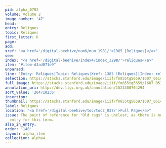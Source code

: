 ```yaml
---
pid: alpha_0792
volume: Volume 2
image_number: '47'
head:
entry: Reliques
topic: Reliques
first_letter: R
page:
add:
xref: "<a href='/digital-beehive/num6/num_1981/'>1385 [Reliques]</a>"
see:
index: "<a href='/digital-beehive/index4/index_3298/'>reliques</a>"
item: "#item-d3ad071e9"
unparsed:
line: 'Entry: Reliques|Topic: Reliques|Xref: 1385 [Reliques]|Index: reliques|#item-d3ad071e9'
selection: https://stacks.stanford.edu/image/iiif/fm855tg5659/1607_0514/268,236,3054,418/full/0/default.jpg
full_image: https://stacks.stanford.edu/image/iiif/fm855tg5659/1607_0514/full/full/0/default.jpg
annotation_uri: http://dev.llgc.org.uk/annotation/1523300704294
sort_value: '204710236'
insertion:
thumbnail: https://stacks.stanford.edu/image/iiif/fm855tg5659/1607_0514/268,236,600,180/250,/0/default.jpg
label: Reliques
location: "<a href='/digital-beehive/toc/toc2_037/'>Full Page</a>"
issue: The point of reference for "Old rags" is unclear, as there is no alphabetical
  entry for this term.
also_in_entry:
order: '140'
layout: alpha_item
collection: alpha4
---
```

